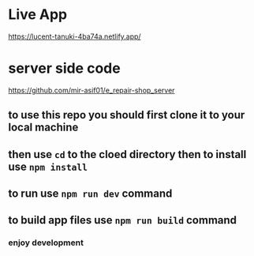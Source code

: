 # Live App
https://lucent-tanuki-4ba74a.netlify.app/
# server side code
https://github.com/mir-asif01/e_repair-shop_server
## to use this repo you should first clone it to your local machine
## then use `cd` to the cloed directory then to install use `npm install`
## to run use `npm run dev` command
## to build app files use `npm run build` command

### enjoy development
